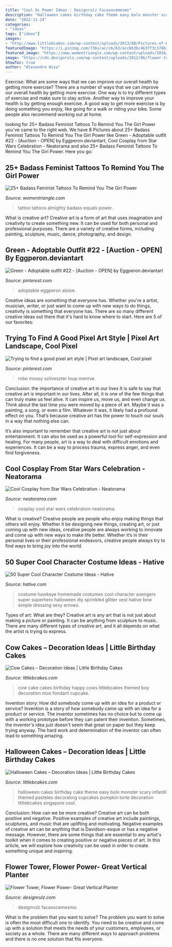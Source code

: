 ```yaml
---
title: "Cool Oc Power Ideas : Designrulz Facavocemesmo"
description: "Halloween cakes birthday cake theme easy bolo monster scary infantil themed pasteles decorating cupcakes pumpkin torte decoration littlebcakes singapore cool"
date: "2022-11-24"
categories:
- "ideas"
tags: ["ideas"]
images:
- "http://www.littlebcakes.com/wp-content/uploads/2013/08/Pictures-of-Halloween-Cakes1.jpg"
featuredImage: "https://i.pinimg.com/736x/ac/c6/63/acc663bc4637f3c37863f418d4e7bcc5.jpg"
featured_image: "https://www.womentriangle.com/wp-content/uploads/2016/12/Girl-Almighty-2.jpg"
image: "https://cdn.designrulz.com/wp-content/uploads/2012/06/flower-tower-freestanding-planter-3.jpg"
ShowToc: true
author: "Alexandre Wiza"
---
```



Exercise: What are some ways that we can improve our overall health by getting more exercise?
There are a number of ways that we can improve our overall health by getting more exercise. One way is to try different types of exercise and make sure to stay active. Another way to improve your health is by getting enough exercise. A good way to get more exercise is by doing something you enjoy, like going for a walk or riding your bike. Some people also recommend working out at home.

	

		
looking for 25+ Badass Feminist Tattoos To Remind You The Girl Power you've came to the right web. We have 8 Pictures about 25+ Badass Feminist Tattoos To Remind You The Girl Power like Green - Adoptable outfit #22 - [Auction - OPEN] by Eggperon.deviantart, Cool Cosplay from Star Wars Celebration - Neatorama and also 25+ Badass Feminist Tattoos To Remind You The Girl Power. Here you go:
		
    
## 25+ Badass Feminist Tattoos To Remind You The Girl Power

<img loading=lazy src="https://www.womentriangle.com/wp-content/uploads/2016/12/Girl-Almighty-2.jpg" onerror="this.onerror=null;this.src='https://tse2.mm.bing.net/th?id=OIP.sNFpN2lVJmXx1crtRqx2yAHaJ3&amp;pid=15.1';" alt="25+ Badass Feminist Tattoos To Remind You The Girl Power">

_Source: womentriangle.com_

>tattoo tattoos almighty badass equals power. 

	

What is creative art?
Creative art is a form of art that uses imagination and creativity to create something new. It can be used for both personal and professional purposes. There are a variety of creative forms, including painting, sculpture, music, dance, photography, and design.

    
## Green - Adoptable Outfit #22 - [Auction - OPEN] By Eggperon.deviantart

<img loading=lazy src="https://i.pinimg.com/736x/8e/48/67/8e48675b41acf6140435068f28f384f0.jpg" onerror="this.onerror=null;this.src='https://tse1.mm.bing.net/th?id=OIP.fha1Y66TVynlG8_70KbpRAHaMP&amp;pid=15.1';" alt="Green - Adoptable outfit #22 - [Auction - OPEN] by Eggperon.deviantart">

_Source: pinterest.com_

>adoptable eggperon aloise. 

	

Creative ideas are something that everyone has. Whether you're a artist, musician, writer, or just want to come up with new ways to do things, creativity is something that everyone has. There are so many different creative ideas out there that it's hard to know where to start. Here are 5 of our favorites: 

    
## Trying To Find A Good Pixel Art Style | Pixel Art Landscape, Cool Pixel

<img loading=lazy src="https://i.pinimg.com/736x/ac/c6/63/acc663bc4637f3c37863f418d4e7bcc5.jpg" onerror="this.onerror=null;this.src='https://tse2.mm.bing.net/th?id=OIP.6VfmHj02qZnfFsv9QM0zQgAAAA&amp;pid=15.1';" alt="Trying to find a good pixel art style | Pixel art landscape, Cool pixel">

_Source: pinterest.com_

>robo mossy szilveszter loup mentve. 

	

Conclusion: the importance of creative art in our lives
It is safe to say that creative art is important in our lives. After all, it is one of the few things that can truly make us feel alive. It can inspire us, move us, and even change us.
Think about the last time you were moved by a piece of art. Maybe it was a painting, a song, or even a film. Whatever it was, it likely had a profound effect on you. That’s because creative art has the power to touch our souls in a way that nothing else can.

It’s also important to remember that creative art is not just about entertainment. It can also be used as a powerful tool for self-expression and healing. For many people, art is a way to deal with difficult emotions and experiences. It can be a way to process trauma, express anger, and even find forgiveness.

    
## Cool Cosplay From Star Wars Celebration - Neatorama

<img loading=lazy src="https://uploads.neatorama.com/images/posts/180/81/81180/1429622126-0.jpg" onerror="this.onerror=null;this.src='https://tse2.mm.bing.net/th?id=OIP.zWLAmk6nrNecIUsPvdYPWAHaLH&amp;pid=15.1';" alt="Cool Cosplay from Star Wars Celebration - Neatorama">

_Source: neatorama.com_

>cosplay cool star wars celebration neatorama. 

	

What is creative?
Creative people are people who enjoy making things that others will enjoy. Whether it be designing new things, creating art, or just coming up with new ideas, creative people are always working to innovate and come up with new ways to make life better. Whether it’s in their personal lives or their professional endeavors, creative people always try to find ways to bring joy into the world.

    
## 50 Super Cool Character Costume Ideas - Hative

<img loading=lazy src="https://hative.com/wp-content/uploads/2014/10/super-cool-costume-ideas/10-homemade-hawkeye-costume.jpg" onerror="this.onerror=null;this.src='https://tse3.mm.bing.net/th?id=OIP.qDukFPy1sEzK_sTSee0YMwHaLG&amp;pid=15.1';" alt="50 Super Cool Character Costume Ideas - Hative">

_Source: hative.com_

>costume hawkeye homemade costumes cool character avengers super superhero halloween diy sprinkled glitter vest hative bow simple dressing sexy arrows. 

	

Types of art: What are they?
Creative art is any art that is not just about making a picture or painting. It can be anything from sculpture to music. There are many different types of creative art, and it all depends on what the artist is trying to express.

    
## Cow Cakes – Decoration Ideas | Little Birthday Cakes

<img loading=lazy src="http://www.littlebcakes.com/wp-content/uploads/2014/01/Cow-Cake-Images.jpg" onerror="this.onerror=null;this.src='https://tse1.mm.bing.net/th?id=OIP.VV2rx2fZXnAQTghthyjUpwHaJ4&amp;pid=15.1';" alt="Cow Cakes – Decoration Ideas | Little Birthday Cakes">

_Source: littlebcakes.com_

>cow cake cakes birthday happy cows littlebcakes themed boy decoration moo fondant cupcake. 

	

Invention story: How did somebody come up with an idea for a product or service?
Invention is a story of how somebody came up with an idea for a product or service. The inventor sometimes has no choice but to come up with a working prototype before they can patent their invention. Sometimes, the inventor's idea just doesn't seem that great on paper but they keep trying anyway. The hard work and determination of the inventor can often lead to something amazing.

    
## Halloween Cakes – Decoration Ideas | Little Birthday Cakes

<img loading=lazy src="http://www.littlebcakes.com/wp-content/uploads/2013/08/Pictures-of-Halloween-Cakes1.jpg" onerror="this.onerror=null;this.src='https://tse2.mm.bing.net/th?id=OIP.ThgAB7TBdV9jAt76IoWPOAHaJ4&amp;pid=15.1';" alt="Halloween Cakes – Decoration Ideas | Little Birthday Cakes">

_Source: littlebcakes.com_

>halloween cakes birthday cake theme easy bolo monster scary infantil themed pasteles decorating cupcakes pumpkin torte decoration littlebcakes singapore cool. 

	

Conclusion: How can we be more creative?
Creative art can be both positive and negative. Positive examples of creative art include paintings, sculptures, and music that are uplifting and motivating. Negative examples of creative art can be anything that is Davidson-esque or has a negative message. However, there are some things that are essential to any artist's toolkit when it comes to creating positive or negative pieces of art. In this article, we will explore how creativity can be used in order to create something unique and inspiring.

    
## Flower Tower, Flower Power- Great Vertical Planter

<img loading=lazy src="https://cdn.designrulz.com/wp-content/uploads/2012/06/flower-tower-freestanding-planter-3.jpg" onerror="this.onerror=null;this.src='https://tse1.mm.bing.net/th?id=OIP.L-DN0Tn5nu_6qRsEAHlhhQHaIJ&amp;pid=15.1';" alt="Flower Tower, Flower Power- Great Vertical Planter">

_Source: designrulz.com_

>designrulz facavocemesmo. 

	

What is the problem that you want to solve?
The problem you want to solve is often the most difficult one to identify. You need to be creative and come up with a solution that meets the needs of your customers, employees, or society as a whole. There are many different ways to approach problems and there is no one solution that fits everyone.

